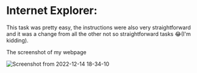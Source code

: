 # Internet Explorer:

This task was pretty easy, the instructions were also very straightforward and it was a change from all the other not so straightforward tasks 😂(I'm kidding).

The screenshot of my webpage

![Screenshot from 2022-12-14 18-34-10](https://user-images.githubusercontent.com/116453081/207659190-4e55cf46-4acd-4aed-9c73-f8358fdfaf8c.png)
